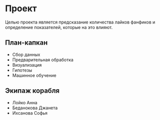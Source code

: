 # Проект
Целью проекта является предсказание количества лайков фанфиков и определение показателей, которые на это влияют.
## План-капкан
- Сбор данных
- Предварительная обработка
- Визуализация
- Гипотезы
- Машинное обучение
## Экипаж корабля
- Лойко Анна
- Беданокова Джанета
- Ихсанова Софья
